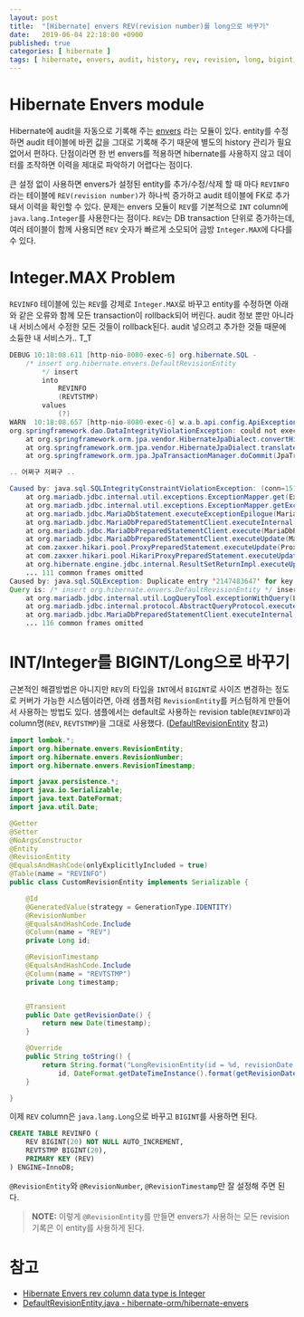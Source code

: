 ```yaml
---
layout: post
title:  "[Hibernate] envers REV(revision number)를 long으로 바꾸기"
date:   2019-06-04 22:18:00 +0900
published: true
categories: [ hibernate ]
tags: [ hibernate, envers, audit, history, rev, revision, long, bigint, integer, int, db, database ]
---
```


# Hibernate Envers module

Hibernate에 audit을 자동으로 기록해 주는 [envers](https://hibernate.org/orm/envers/) 라는 모듈이 있다. entity를  수정하면 audit 테이블에 바뀐 값을 그대로 기록해 주기 때문에 별도의 history 관리가 필요 없어서 편하다. 단점이라면 한 번 envers를 적용하면 hibernate를 사용하지 않고 데이터를 조작하면 이력을 제대로 파악하기 어렵다는 점이다.

큰 설정 없이 사용하면 envers가 설정된 entity를 추가/수정/삭제 할 때 마다 `REVINFO`라는 테이블에 `REV(revision number)`가 하나씩 증가하고 audit 테이블에 FK로 추가돼서 이력을 확인할 수 있다. 문제는 envers 모듈이 `REV`를 기본적으로 `INT` column에 `java.lang.Integer`를 사용한다는 점이다. `REV`는 DB transaction 단위로 증가하는데, 여러 테이블이 함께 사용되면 `REV` 숫자가 빠르게 소모되어 금방 `Integer.MAX`에 다다를 수 있다.


# Integer.MAX Problem

`REVINFO` 테이블에 있는 `REV`를 강제로 `Integer.MAX`로 바꾸고 entity를 수정하면 아래와 같은 오류와 함께 모든 transaction이 rollback되어 버린다. audit 정보 뿐만 아니라 내 서비스에서 수정한 모든 것들이 rollback된다. audit 넣으려고 추가한 것들 때문에 소듕한 내 서비스가.. T_T

```java
DEBUG 10:18:08.611 [http-nio-8080-exec-6] org.hibernate.SQL -
    /* insert org.hibernate.envers.DefaultRevisionEntity
        */ insert
        into
            REVINFO
            (REVTSTMP)
        values
            (?)
WARN  10:18:08.657 [http-nio-8080-exec-6] w.a.b.api.config.ApiExceptionHandler - An unexpected exception occurred
org.springframework.dao.DataIntegrityViolationException: could not execute statement; SQL [n/a]; constraint [PRIMARY]; nested exception is org.hibernate.exception.ConstraintViolationException: could not execute statement
    at org.springframework.orm.jpa.vendor.HibernateJpaDialect.convertHibernateAccessException(HibernateJpaDialect.java:257)
    at org.springframework.orm.jpa.vendor.HibernateJpaDialect.translateExceptionIfPossible(HibernateJpaDialect.java:223)
    at org.springframework.orm.jpa.JpaTransactionManager.doCommit(JpaTransactionManager.java:540)

.. 어쩌구 저쩌구 ..

Caused by: java.sql.SQLIntegrityConstraintViolationException: (conn=151) Duplicate entry '2147483647' for key 'PRIMARY'
    at org.mariadb.jdbc.internal.util.exceptions.ExceptionMapper.get(ExceptionMapper.java:171)
    at org.mariadb.jdbc.internal.util.exceptions.ExceptionMapper.getException(ExceptionMapper.java:110)
    at org.mariadb.jdbc.MariaDbStatement.executeExceptionEpilogue(MariaDbStatement.java:228)
    at org.mariadb.jdbc.MariaDbPreparedStatementClient.executeInternal(MariaDbPreparedStatementClient.java:216)
    at org.mariadb.jdbc.MariaDbPreparedStatementClient.execute(MariaDbPreparedStatementClient.java:150)
    at org.mariadb.jdbc.MariaDbPreparedStatementClient.executeUpdate(MariaDbPreparedStatementClient.java:183)
    at com.zaxxer.hikari.pool.ProxyPreparedStatement.executeUpdate(ProxyPreparedStatement.java:61)
    at com.zaxxer.hikari.pool.HikariProxyPreparedStatement.executeUpdate(HikariProxyPreparedStatement.java)
    at org.hibernate.engine.jdbc.internal.ResultSetReturnImpl.executeUpdate(ResultSetReturnImpl.java:175)
    ... 111 common frames omitted
Caused by: java.sql.SQLException: Duplicate entry '2147483647' for key 'PRIMARY'
Query is: /* insert org.hibernate.envers.DefaultRevisionEntity */ insert into REVINFO (REVTSTMP) values (?), parameters [1559611088610]
    at org.mariadb.jdbc.internal.util.LogQueryTool.exceptionWithQuery(LogQueryTool.java:153)
    at org.mariadb.jdbc.internal.protocol.AbstractQueryProtocol.executeQuery(AbstractQueryProtocol.java:255)
    at org.mariadb.jdbc.MariaDbPreparedStatementClient.executeInternal(MariaDbPreparedStatementClient.java:209)
    ... 116 common frames omitted
```


# INT/Integer를 BIGINT/Long으로 바꾸기

근본적인 해결방법은 아니지만 `REV`의 타입을 `INT`에서 `BIGINT`로 사이즈 변경하는 정도로 커버가 가능한 시스템이라면, 아래 샘플처럼 `RevisionEntity`를 커스텀하게 만들어서 사용하는 방법도 있다. 샘플에서는 default로 사용하는 revision table(`REVINFO`)과 column명(`REV`, `REVTSTMP`)을 그대로 사용했다. ([DefaultRevisionEntity](https://github.com/hibernate/hibernate-orm/blob/master/hibernate-envers/src/main/java/org/hibernate/envers/DefaultRevisionEntity.java) 참고)

```java
import lombok.*;
import org.hibernate.envers.RevisionEntity;
import org.hibernate.envers.RevisionNumber;
import org.hibernate.envers.RevisionTimestamp;

import javax.persistence.*;
import java.io.Serializable;
import java.text.DateFormat;
import java.util.Date;

@Getter
@Setter
@NoArgsConstructor
@Entity
@RevisionEntity
@EqualsAndHashCode(onlyExplicitlyIncluded = true)
@Table(name = "REVINFO")
public class CustomRevisionEntity implements Serializable {

    @Id
    @GeneratedValue(strategy = GenerationType.IDENTITY)
    @RevisionNumber
    @EqualsAndHashCode.Include
    @Column(name = "REV")
    private Long id;

    @RevisionTimestamp
    @EqualsAndHashCode.Include
    @Column(name = "REVTSTMP")
    private Long timestamp;


    @Transient
    public Date getRevisionDate() {
        return new Date(timestamp);
    }

    @Override
    public String toString() {
        return String.format("LongRevisionEntity(id = %d, revisionDate = %s)",
            id, DateFormat.getDateTimeInstance().format(getRevisionDate()));
    }

}
```

이제 `REV` column은 `java.lang.Long`으로 바꾸고 `BIGINT`를 사용하면 된다.

```sql
CREATE TABLE REVINFO (
    REV BIGINT(20) NOT NULL AUTO_INCREMENT,
    REVTSTMP BIGINT(20),
    PRIMARY KEY (REV)
) ENGINE=InnoDB;
```

`@RevisionEntity`와 `@RevisionNumber`, `@RevisionTimestamp`만 잘 설정해 주면 된다.

> **NOTE:** 이렇게 `@RevisionEntity`를 만들면 envers가 사용하는 모든 revision 기록은 이 entity를 사용하게 된다.


# 참고

- [Hibernate Envers rev column data type is Integer](https://stackoverflow.com/questions/38589065/hibernate-envers-rev-column-data-type-is-integer)
- [DefaultRevisionEntity.java - hibernate-orm/hibernate-envers](https://github.com/hibernate/hibernate-orm/blob/master/hibernate-envers/src/main/java/org/hibernate/envers/DefaultRevisionEntity.java)
